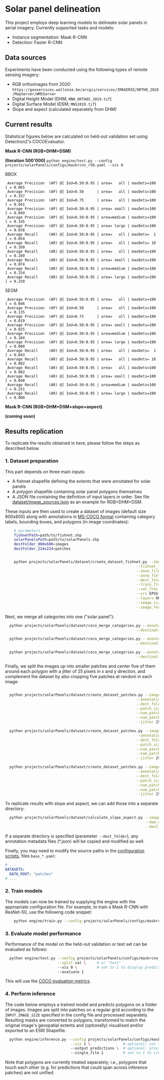 # Solar panel delineation

This project employs deep learning models to delineate solar panels in aerial imagery.
Currently supported tasks and models:
* Instance segmentation: Mask R-CNN
* Detection: Faster R-CNN


## Data sources

Experiments have been conducted using the following types of remote sensing imagery:
  * RGB orthoimages from 2020: `https://geoservices.wallonie.be/arcgis/services/IMAGERIE/ORTHO_2020/MapServer/WMSServer`
  * Digital Height Model (DHM; `MNH_ORTHOS_2019.tif`)
  * Digital Surface Model (DSM; `MNS2019.tif`)
  * Slope and aspect (calculated separately from DHM)


## Current results

Statistical figures below are calculated on held-out validation set using Detectron2's COCOEvaluator.

**Mask R-CNN (RGB+DHM+DSM)**

__(Iteration 500'000)__
`python engine/test.py --config projects/solarPanels/configs/maskrcnn_r50.yaml --vis 0`

BBOX
```
 Average Precision  (AP) @[ IoU=0.50:0.95 | area=   all | maxDets=100 ] = 0.065
 Average Precision  (AP) @[ IoU=0.50      | area=   all | maxDets=100 ] = 0.157
 Average Precision  (AP) @[ IoU=0.75      | area=   all | maxDets=100 ] = 0.041
 Average Precision  (AP) @[ IoU=0.50:0.95 | area= small | maxDets=100 ] = 0.049
 Average Precision  (AP) @[ IoU=0.50:0.95 | area=medium | maxDets=100 ] = 0.145
 Average Precision  (AP) @[ IoU=0.50:0.95 | area= large | maxDets=100 ] = 0.038
 Average Recall     (AR) @[ IoU=0.50:0.95 | area=   all | maxDets=  1 ] = 0.054
 Average Recall     (AR) @[ IoU=0.50:0.95 | area=   all | maxDets= 10 ] = 0.109
 Average Recall     (AR) @[ IoU=0.50:0.95 | area=   all | maxDets=100 ] = 0.109
 Average Recall     (AR) @[ IoU=0.50:0.95 | area= small | maxDets=100 ] = 0.074
 Average Recall     (AR) @[ IoU=0.50:0.95 | area=medium | maxDets=100 ] = 0.254
 Average Recall     (AR) @[ IoU=0.50:0.95 | area= large | maxDets=100 ] = 0.250
```

SEGM
```
 Average Precision  (AP) @[ IoU=0.50:0.95 | area=   all | maxDets=100 ] = 0.046
 Average Precision  (AP) @[ IoU=0.50      | area=   all | maxDets=100 ] = 0.135
 Average Precision  (AP) @[ IoU=0.75      | area=   all | maxDets=100 ] = 0.019
 Average Precision  (AP) @[ IoU=0.50:0.95 | area= small | maxDets=100 ] = 0.025
 Average Precision  (AP) @[ IoU=0.50:0.95 | area=medium | maxDets=100 ] = 0.184
 Average Precision  (AP) @[ IoU=0.50:0.95 | area= large | maxDets=100 ] = 0.000
 Average Recall     (AR) @[ IoU=0.50:0.95 | area=   all | maxDets=  1 ] = 0.043
 Average Recall     (AR) @[ IoU=0.50:0.95 | area=   all | maxDets= 10 ] = 0.082
 Average Recall     (AR) @[ IoU=0.50:0.95 | area=   all | maxDets=100 ] = 0.082
 Average Recall     (AR) @[ IoU=0.50:0.95 | area= small | maxDets=100 ] = 0.048
 Average Recall     (AR) @[ IoU=0.50:0.95 | area=medium | maxDets=100 ] = 0.251
 Average Recall     (AR) @[ IoU=0.50:0.95 | area= large | maxDets=100 ] = 0.000
```


**Mask R-CNN (RGB+DHM+DSM+slope+aspect)**

__(coming soon)__



## Results replication

To replicate the results obtained in here, please follow the steps as described below.


### 1. Dataset preparation

This part depends on three main inputs:
  * A fishnet shapefile defining the extents that were annotated for solar panels
  * A polygon shapefile containing solar panel polygons themselves
  * A JSON file containing the definition of input layers in order. See file [dataset/image_sources.json](dataset/image_sources.json) as an example for RGB+DHM+DSM.

These inputs are then used to create a dataset of images (default size 800x600) along with annotations in [MS-COCO format](https://cocodataset.org) containing category labels, bounding boxes, and polygons (in image coordinates):

```bash
    # parameters
    fishnetPath=path/to/fishnet.shp
    solarPanelsPath=path/to/solarPanels.shp
    destFolder_800x600=images
    destFolder_224x224=patches


    python projects/solarPanels/dataset/create_dataset_fishnet.py --image_sources projects/solarPanels/dataset/image_sources.json \
                                                            --fishnet_file $fishnetPath \
                                                            --anno_file $solarPanelsPath \
                                                            --anno_field Type \
                                                            --dest_folder $destFolder_800x600 \
                                                            --train_frac 0.6 \
                                                            --val_frac 0.1 \
                                                            --srs EPSG:31370 \
                                                            --layers ORTHO_2020 \
                                                            --image_size 800 600 \
                                                            --image_format image/tiff;
```

Next, we merge all categories into one ("solar panel"):
```bash
  python projects/solarPanels/dataset/coco_merge_categories.py --annotation_file $destFolder_800x600/train.json \
                                                            --destination_file $destFolder_800x600/train.json;

  python projects/solarPanels/dataset/coco_merge_categories.py --annotation_file $destFolder_800x600/val.json \
                                                            --destination_file $destFolder_800x600/val.json;

  python projects/solarPanels/dataset/coco_merge_categories.py --annotation_file $destFolder_800x600/test.json \
                                                            --destination_file $destFolder_800x600/test.json;
```



Finally, we split the images up into smaller patches and center five of them around
each polygon with a jitter of 25 pixels in x and y direction, and complement the
dataset by also cropping five patches at random in each image:

```bash

  python projects/solarPanels/dataset/create_dataset_patches.py --image_folder $destFolder_800x600 \
                                                            --annotation_file $destFolder_800x600/train.json \
                                                            --dest_folder $destFolder_224x224 \
                                                            --patch_size 224 224 \
                                                            --num_patches_random 5 \
                                                            --num_patches_per_annotation 5 \
                                                            --jitter 25 25;

  python projects/solarPanels/dataset/create_dataset_patches.py --image_folder $destFolder_800x600 \
                                                            --annotation_file $destFolder_800x600/val.json \
                                                            --dest_folder $destFolder_224x224 \
                                                            --patch_size 224 224 \
                                                            --num_patches_random 5 \
                                                            --num_patches_per_annotation 5 \
                                                            --jitter 25 25;

  python projects/solarPanels/dataset/create_dataset_patches.py --image_folder $destFolder_800x600 \
                                                            --annotation_file $destFolder_800x600/test.json \
                                                            --dest_folder $destFolder_224x224 \
                                                            --patch_size 224 224 \
                                                            --num_patches_random 5 \
                                                            --num_patches_per_annotation 5 \
                                                            --jitter 25 25;
```

To replicate results with slope and aspect, we can add those into a separate directory:
```bash
  python projects/solarPanels/dataset/calculate_slope_aspect.py --image_folder $destFolder_224x224 \
                                                                --dem_ordinal 4 \
                                                                --dest_folder ${destFolder_224x224}_slope_aspect;
```
If a separate directory is specified (parameter `--dest_folder`), any annotation metadata files (*.json) will be copied and modified as well.


Finally, you may need to modify the source paths in the [configuration scripts](configs), files `base_*.yaml`:
```yaml
# ...
DATASETS:
  DATA_ROOT: "patches"
# ...
```


### 2. Train models

The models can now be trained by supplying the engine with the appropriate configuration file.
For example, to train a Mask R-CNN with ResNet-50, use the following code snippet:

```bash
    python engine/train.py --config projects/solarPanels/configs/maskrcnn_r50.yaml
```


### 3. Evaluate model performance

Performance of the model on the held-out validation or test set can be evaluated
as follows:

```bash
  python engine/test.py --config projects/solarPanels/configs/maskrcnn_r50.yaml \
                        --split val \     # or "test"
                        --vis 0 \         # set to 1 to display predictions for each image
                        --evaluate 1
```

This will use the [COCO evaluation metrics](https://detectron2.readthedocs.io/en/latest/modules/evaluation.html#detectron2.evaluation.COCOEvaluator).


### 4. Perform inference

The code below employs a trained model and predicts polygons on a folder of
images. Images are split into patches on a regular grid according to the
`INPUT.IMAGE_SIZE` specified in the config file and processed separately.
Resulting masks are converted to polygons, transformed to match the original
image's geospatial extents and (optionally) visualised and/or exported to an
ESRI Shapefile.

```bash
  python engine/inference.py --config projects/solarPanels/configs/maskrcnn_r50.yaml \
                              --vis 1 \               # optional: set to 1 to visualise
                              --output predictions \  # optional: provide path for output Shapefile
                              --single_file 1         # set to 1 to create one SHP for all images (default)
```

Note that polygons are currently treated separately; i.e., polygons that touch each other
(e.g. for predictions that could span across inference patches) are not unified.